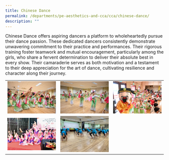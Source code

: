 ```yaml
---
title: Chinese Dance
permalink: /departments/pe-aesthetics-and-cca/cca/chinese-dance/
description: ""
---
```



Chinese Dance offers aspiring dancers a platform to wholeheartedly pursue their dance passion. These dedicated dancers consistently demonstrate unwavering commitment to their practice and performances. Their rigorous training foster teamwork and mutual encouragement, particularly among the girls, who share a fervent determination to deliver their absolute best in every show. Their camaraderie serves as both motivation and a testament to their deep appreciation for the art of dance, cultivating resilience and character along their journey.



|  |  |  |
| -------- | -------- | -------- |
| ![](/images/chinesedance_1.jpg)    | ![](/images/chinesedance_2.jpg)     | ![](/images/chinesedance_3.jpg)     |
| ![](/images/chinesedance%204.jpg)    | ![](/images/chinesedance%205.JPG)     |     |




